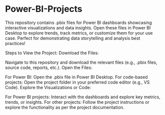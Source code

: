 # Power-BI-Projects
This repository contains .pbix files for Power BI dashboards showcasing interactive visualizations and data insights. Open these files in Power BI Desktop to explore trends, track metrics, or customize them for your use case. Perfect for demonstrating data storytelling and analysis best practices!

Steps to View the Project:
Download the Files:

Navigate to this repository and download the relevant files (e.g., .pbix files, source code, reports, etc.).
Open the Files:

For Power BI: Open the .pbix file in Power BI Desktop.
For code-based projects: Open the project folder in your preferred code editor (e.g., VS Code).
Explore the Visualizations or Code:

For Power BI projects: Interact with the dashboards and explore key metrics, trends, or insights.
For other projects: Follow the project instructions or explore the functionality as per the project documentation.
